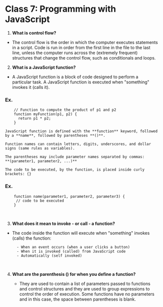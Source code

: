# Class 7: Programming with JavaScript

1. **What is control flow?**

- The control flow is the order in which the computer executes statements in a script.
    Code is run in order from the first line in the file to the last line, unless the computer runs across the (extremely frequent) structures that change the control flow, such as conditionals and loops.
    <br>

2. **What is a JavaScript function?**

- A JavaScript function is a block of code designed to perform a particular task.
    A JavaScript function is executed when "something" invokes it (calls it).

### **Ex.**  

        // Function to compute the product of p1 and p2
        function myFunction(p1, p2) {
          return p1 * p2;
        }

    JavaScript function is defined with the **function** keyword, followed by a **name**, followed by parentheses **()**.

    Function names can contain letters, digits, underscores, and dollar signs (same rules as variables).

    The parentheses may include parameter names separated by commas:
    **(parameter1, parameter2, ...)**

    The code to be executed, by the function, is placed inside curly brackets: {}

### **Ex.**

        function name(parameter1, parameter2, parameter3) {
         // code to be executed
        }

<br>

3. **What does it mean to invoke - or call - a function?**

- The code inside the function will execute when "something" invokes (calls) the  function:

        - When an event occurs (when a user clicks a button)  
        - When it is invoked (called) from JavaScript code  
        - Automatically (self invoked)
<br>

4. **What are the parenthesis () for when you define a function?**

    - They are used to contain a list of parameters passed to functions and control structures and they are used to group expressions to control the order of execution. Some functions have no parameters and in this case, the space between parentheses is blank.
